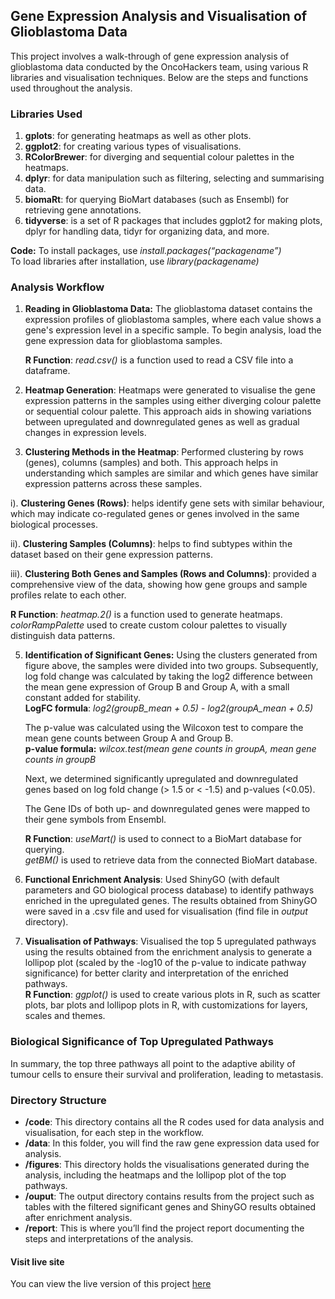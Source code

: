 ## Gene Expression Analysis and Visualisation of Glioblastoma Data

This project involves a walk-through of gene expression analysis of glioblastoma data conducted by the OncoHackers team, using various R libraries and visualisation techniques. Below are the steps and functions used throughout the analysis.

### Libraries Used

1. **gplots**: for generating heatmaps as well as other plots.  
2. **ggplot2**: for creating various types of visualisations.  
3. **RColorBrewer**: for diverging and sequential colour palettes in the heatmaps.  
4. **dplyr**: for data manipulation such as filtering, selecting and summarising data.  
5. **biomaRt**: for querying BioMart databases (such as Ensembl) for retrieving gene annotations.
6. **tidyverse**: is a set of R packages that includes ggplot2 for making plots, dplyr for handling data, tidyr for organizing data, and more.  
   

**Code:** To install packages, use *install.packages(“packagename”)*  
To load libraries after installation, use  *library(packagename)* 

### Analysis Workflow

1. **Reading in Glioblastoma Data:** The glioblastoma dataset contains the expression profiles of glioblastoma samples, where each value shows a gene's expression level in a specific sample. To begin analysis, load the gene expression data for glioblastoma samples.  
     
   **R Function**: *read.csv()* is a function used to read a CSV file into a dataframe.  
     
2. **Heatmap Generation**: Heatmaps were generated to visualise the gene expression patterns in the samples using either diverging colour palette or sequential colour palette. This approach aids in showing variations between upregulated and downregulated genes as well as gradual changes in expression levels.  

3. **Clustering Methods in the Heatmap**: Performed clustering by rows (genes), columns (samples) and both. This approach helps in understanding which samples are similar and which genes have similar expression patterns across these samples.

i). **Clustering Genes (Rows)**: helps identify gene sets with similar behaviour, which may indicate co-regulated genes or genes involved in the same biological processes.

ii). **Clustering Samples (Columns)**: helps to find subtypes within the dataset based on their gene expression patterns.

iii). **Clustering Both Genes and Samples (Rows and Columns)**: provided a comprehensive view of the data, showing how gene groups and sample profiles relate to each other.
  
     
   **R Function**: *heatmap.2()* is a function used to generate heatmaps.  
   *colorRampPalette* used to create custom colour palettes to visually distinguish data patterns.  
     
5. **Identification of Significant Genes:** Using the clusters generated from figure above, the samples were divided into two groups. Subsequently, log fold change was calculated by taking the log2 difference between the mean gene expression of Group B and Group A, with a small constant added for stability.  
   **LogFC formula**: *log2(groupB\_mean \+ 0.5) \- log2(groupA\_mean \+ 0.5)*  
     
   The p-value was calculated using the Wilcoxon test to compare the mean gene counts between Group A and Group B.  
   **p-value formula:** *wilcox.test(mean gene counts in groupA, mean gene counts in groupB*  
     
   Next, we determined significantly upregulated and downregulated genes based on log fold change (\> 1.5 or \< \-1.5) and p-values (\<0.05).  
     
   The Gene IDs of both up- and downregulated genes were mapped to their gene symbols from Ensembl.  
     
   **R Function**: *useMart()* is used to connect to a BioMart database for querying.  
   *getBM()* is used to retrieve data from the connected BioMart database.  
     
6. **Functional Enrichment Analysis**: Used ShinyGO (with default parameters and GO biological process database) to identify pathways enriched in the upregulated genes. The results obtained from ShinyGO were saved in a .csv file and used for visualisation (find file in *output* directory).  
     
7. **Visualisation of Pathways**: Visualised the top 5 upregulated pathways using the results obtained from the enrichment analysis to generate a lollipop plot (scaled by the \-log10 of the p-value to indicate pathway significance) for better clarity and interpretation of the enriched pathways.  
   **R Function**: *ggplot()* is used to create various plots in R, such as scatter plots, bar plots and lollipop plots in R, with customizations for layers, scales and  themes.

### Biological Significance of Top Upregulated Pathways
In summary, the top three pathways all point to the adaptive ability of tumour cells to ensure their survival and proliferation, leading to metastasis.
   
### Directory Structure

* **/code**: This directory contains all the R codes used for data analysis and visualisation, for each step in the workflow.  
* **/data**: In this folder, you will find the raw gene expression data used for analysis.  
* **/figures**: This directory holds the visualisations generated during the analysis, including the heatmaps and the lollipop plot of the top pathways.  
* **/ouput**: The output directory contains results from the project such as tables with the filtered significant genes and ShinyGO results obtained after enrichment analysis.  
* **/report**: This is where you’ll find the project report documenting the steps and interpretations of the analysis.

#### Visit live site
You can view the live version of this project [here](https://omabekee.github.io/hackbio-cancer-internship/)

  

